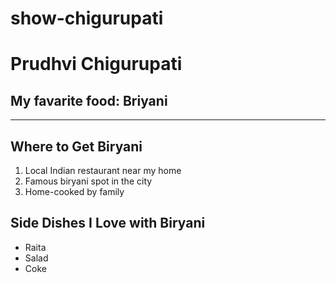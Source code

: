 # show-chigurupati
# Prudhvi Chigurupati
## My favarite food: Briyani
---
## Where to Get Biryani
1. Local Indian restaurant near my home  
2. Famous biryani spot in the city  
3. Home-cooked by family 
## Side Dishes I Love with Biryani
- Raita
- Salad 
- Coke